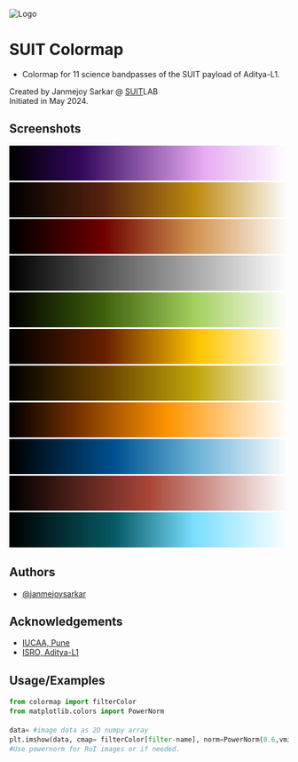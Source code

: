 
![Logo](https://suit.iucaa.in/sites/default/files/top_banner_compressed_2_1.png)


# SUIT Colormap
- Colormap for 11 science bandpasses of the SUIT payload of Aditya-L1.

Created by Janmejoy Sarkar @ [SUIT](https://suit.iucaa.in)LAB\
Initiated in May 2024.

## Screenshots

![BB01](./README_files/qt_img170316928122886.png)
![BB02](./README_files/qt_img170372762697734.png)
![BB03](./README_files/qt_img170428597272582.png)
![NB01](./README_files/qt_img170523086553094.png)
![NB02](./README_files/qt_img170656230539270.png)
![NB03](./README_files/qt_img170922518511622.png)
![NB04](./README_files/qt_img170789374525446.png)
![NB05](./README_files/qt_img171055662497798.png)
![NB06](./README_files/qt_img171188806483974.png)
![NB07](./README_files/qt_img171283295764486.png)
![NB08](./README_files/qt_img171416439750662.png)

## Authors

- [@janmejoysarkar](https://github.com/janmejoysarkar)


## Acknowledgements

 - [IUCAA, Pune](https://www.iucaa.in)
 - [ISRO, Aditya-L1](https://www.isro.gov.in/Aditya_L1.html)


## Usage/Examples

```python
from colormap import filterColor
from matplotlib.colors import PowerNorm

data= #image data as 2D numpy array
plt.imshow(data, cmap= filterColor[filter-name], norm=PowerNorm(0.6,vmin=0), origin='lower')
#Use powernorm for RoI images or if needed.
